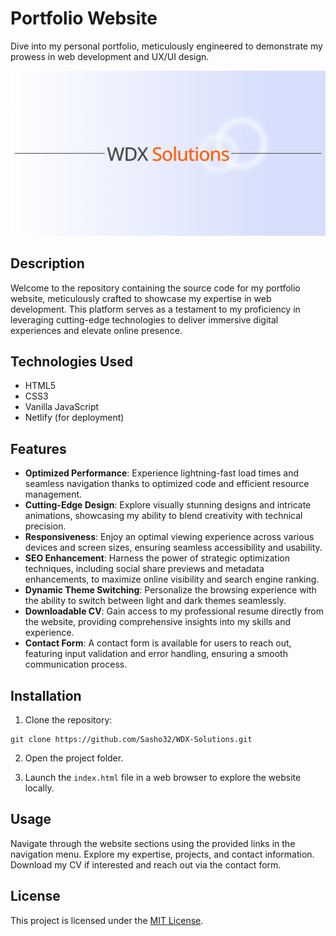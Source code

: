 # Portfolio Website

Dive into my personal portfolio, meticulously engineered to demonstrate my prowess in web development and UX/UI design.

![Screenshot 1](./img/og-image-logo.png)

## Description

Welcome to the repository containing the source code for my portfolio website, meticulously crafted to showcase my expertise in web development. This platform serves as a testament to my proficiency in leveraging cutting-edge technologies to deliver immersive digital experiences and elevate online presence.

## Technologies Used

-   HTML5
-   CSS3
-   Vanilla JavaScript
-   Netlify (for deployment)

## Features

-   **Optimized Performance**: Experience lightning-fast load times and seamless navigation thanks to optimized code and efficient resource management.
-   **Cutting-Edge Design**: Explore visually stunning designs and intricate animations, showcasing my ability to blend creativity with technical precision.
-   **Responsiveness**: Enjoy an optimal viewing experience across various devices and screen sizes, ensuring seamless accessibility and usability.
-   **SEO Enhancement**: Harness the power of strategic optimization techniques, including social share previews and metadata enhancements, to maximize online visibility and search engine ranking.
-   **Dynamic Theme Switching**: Personalize the browsing experience with the ability to switch between light and dark themes seamlessly.
-   **Downloadable CV**: Gain access to my professional resume directly from the website, providing comprehensive insights into my skills and experience.
-   **Contact Form**: A contact form is available for users to reach out, featuring input validation and error handling, ensuring a smooth communication process.

## Installation

1. Clone the repository:

```
git clone https://github.com/Sasho32/WDX-Solutions.git
```

2. Open the project folder.

3. Launch the `index.html` file in a web browser to explore the website locally.

## Usage

Navigate through the website sections using the provided links in the navigation menu. Explore my expertise, projects, and contact information. Download my CV if interested and reach out via the contact form.

## License

This project is licensed under the [MIT License](./LICENSE).
